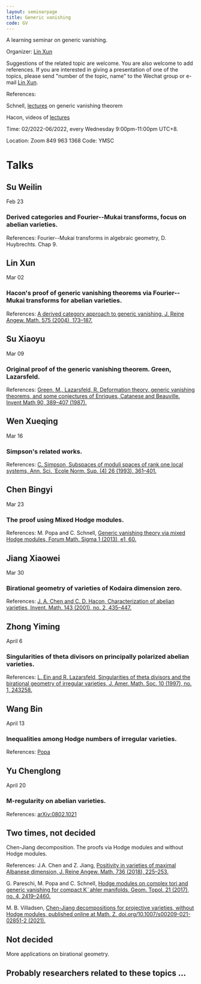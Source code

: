 ```yaml
---
layout: seminarpage
title: Generic vanishing
code: GV
---
```


A learning seminar on generic vanishing.

Organizer: [Lin Xun](http://linlinsai.github.io/)


Suggestions of the related topic are welcome. You are also welcome to add references. If you are interested in giving a presentation of one of the topics, please send "number of the topic, name" to the Wechat group or e-mail [Lin Xun](mailto:lin-x18@mails.tsinghua.edu.cn). 

References:

Schnell, [lectures](http://www.math.stonybrook.edu/~cschnell/pdf/notes/generic-vanishing.pdf) on generic vanishing theorem

Hacon, videos of [lectures](https://www.youtube.com/playlist?list=PL6YRiWyfIQWp81KGy7XWcIJMwmlmnyw52)

Time: 02/2022-06/2022, every Wednesday 9:00pm-11:00pm UTC+8.

Location: Zoom 849 963 1368
Code: YMSC

# Talks

## Su Weilin

Feb 23

### Derived categories and Fourier--Mukai transforms, focus on abelian varieties.
References: Fourier--Mukai transforms in algebraic geometry, D. Huybrechts. Chap 9.

## Lin Xun

Mar 02

### Hacon's proof of generic vanishing theorems via Fourier-- Mukai transforms for abelian varieties.
References: [A derived category approach to generic vanishing, J. Reine Angew. Math. 575 (2004), 173–187.](https://arxiv.org/pdf/math/0308198.pdf)

## Su Xiaoyu

Mar 09

### Original proof of the generic vanishing theorem. Green, Lazarsfeld.
References: [Green, M., Lazarsfeld, R. Deformation theory, generic vanishing theorems, and some conjectures of Enriques, Catanese and Beauville. Invent Math 90, 389–407 (1987).](https://link.springer.com/content/pdf/10.1007/BF01388711.pdf)

## Wen Xueqing

Mar 16

### Simpson's related works.

References: [C. Simpson, Subspaces of moduli spaces of rank one local systems, Ann. Sci. ´Ecole Norm. Sup. (4) 26 (1993), 361–401.](http://www.numdam.org/item/10.24033/asens.1675.pdf)

## Chen Bingyi

Mar 23

### The proof using Mixed Hodge modules.

References: M. Popa and C. Schnell, [Generic vanishing theory via mixed Hodge modules, Forum Math. Sigma 1 (2013), e1, 60.](https://www.math.stonybrook.edu/~cschnell/pdf/papers/mhmgv.pdf)


## Jiang Xiaowei

Mar 30

### Birational geometry of varieties of Kodaira dimension zero.

References: [J. A. Chen and C. D. Hacon, Characterization of abelian varieties, Invent. Math. 143 (2001), no. 2, 435–447.](https://arxiv.org/pdf/math/9903184.pdf)

## Zhong Yiming

April 6

### Singularities of theta divisors on principally polarized abelian varieties.

References: [L. Ein and R. Lazarsfeld, Singularities of theta divisors and the birational geometry of irregular varieties, J. Amer. Math. Soc. 10 (1997), no. 1, 243258.](https://www.ams.org/journals/jams/1997-10-01/S0894-0347-97-00223-3/S0894-0347-97-00223-3.pdf)

## Wang Bin

April 13

### Inequalities among Hodge numbers of irregular varieties.

References: [Popa](https://people.math.harvard.edu/~mpopa/papers/cdf.pdf)

## Yu Chenglong

April 20

### M-regularity on abelian varieties.

References: [arXiv:0802.1021](https://arxiv.org/pdf/math/0802.1021.pdf)

## Two times, not decided

Chen-Jiang decomposition. The proofs via Hodge modules and without Hodge modules.

References: J.A. Chen and Z. Jiang, [Positivity in varieties of maximal Albanese dimension, J. Reine Angew. Math. 736 (2018), 225–253.](https://p302.zlibcdn.com/dtoken/fcdf4b5dcdeef3674e1eaedea6794817)

G. Pareschi, M. Popa and C. Schnell, [Hodge modules on complex tori and generic vanishing for compact K¨ahler manifolds, Geom. Topol. 21 (2017), no. 4, 2419–2460.](https://people.math.harvard.edu/~mpopa/papers/kaehlergv.pdf)

M. B. Villadsen, [Chen-Jiang decompositions for projective varieties, without Hodge modules, published online at Math. Z. doi.org/10.1007/s00209-021-02851-2 (2021).](https://link.springer.com/content/pdf/10.1007/s00209-021-02851-2.pdf)
    
## Not decided

More applications on birational geometry.

## Probably researchers related to these topics ...
